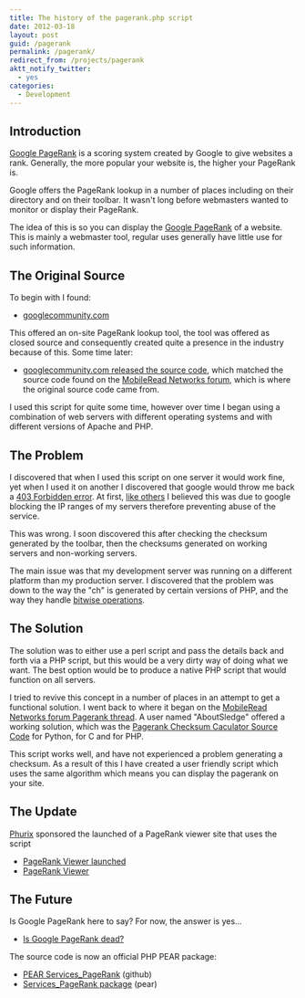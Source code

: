```yaml
---
title: The history of the pagerank.php script
date: 2012-03-18
layout: post
guid: /pagerank
permalink: /pagerank/
redirect_from: /projects/pagerank
aktt_notify_twitter:
  - yes
categories:
  - Development
---
```


## Introduction

[Google PageRank](http://www.google.com/technology/) is a scoring system created by Google to give websites a rank. 
Generally, the more popular your website is, the higher your PageRank is.

Google offers the PageRank lookup in a number of places including on their directory and on their toolbar. 
It wasn't long before webmasters wanted to monitor or display their PageRank.

The idea of this is so you can display the [Google PageRank](http://en.wikipedia.org/wiki/PageRank) of a website. 
This is mainly a webmaster tool, regular uses generally have little use for such information.

## The Original Source

To begin with I found: 
* [googlecommunity.com](http://web.archive.org/web/20040816015201/http://www.googlecommunity.com/scripts/google-pagerank.php)

This offered an on-site PageRank lookup tool, the tool was offered as closed source and consequently created quite a 
presence in the industry because of this. Some time later:

* [googlecommunity.com released the source code](http://web.archive.org/web/*/www.googlecommunity.com/scripts/pagerank-source.phps),
 which matched the source code found on the [MobileRead Networks forum](http://www.mobileread.com/forums/showthread.php?t=1670),
  which is where the original source code came from.

I used this script for quite some time, however over time I began using a combination of web servers with different 
operating systems and with different versions of Apache and PHP.

## The Problem

I discovered that when I used this script on one server it would work fine, yet when I used it on another I discovered 
that google would throw me back a [403 Forbidden error](http://www.googlecommunity.com/viewtopic.php?p=109189). At 
first, [like others](http://forums.site5.com/showthread.php?t=3206) I believed this was due to google blocking the IP 
ranges of my servers therefore preventing abuse of the service.

This was wrong. I soon discovered this after checking the checksum generated by the toolbar, then the checksums 
generated on working servers and non-working servers.

The main issue was that my development server was running on a different platform than my production server. I 
discovered that the problem was down to the way the "ch" is generated by certain versions of PHP, and the way they 
handle [bitwise operations](http://www.googlecommunity.com/post-48063.html).

## The Solution

The solution was to either use a perl script and pass the details back and forth via a PHP script, but this would be a 
very dirty way of doing what we want. The best option would be to produce a native PHP script that would function on all
 servers.

I tried to revive this concept in a number of places in an attempt to get a functional solution. I went back to where it
 began on the [MobileRead Networks forum Pagerank thread](http://www.mobileread.com/forums/showthread.php?t=1670&page=19&pp=15).
  A user named "AboutSledge" offered a working solution, which was the [Pagerank Checksum Caculator Source Code](http://web.archive.org/web/20070718095023/http://pagerank.gamesaga.net/)
   for Python, for C and for PHP.

This script works well, and have not experienced a problem generating a checksum. As a result of this I have created a 
user friendly script which uses the same algorithm which means you can display the pagerank on your site.

## The Update

[Phurix](http://www.phurix.co.uk/) sponsored the launched of a PageRank viewer site that uses the script

 * [PageRank Viewer launched](/pagerank-viewer-launch)
 * [PageRank Viewer](http://deaduseful.com/pagerank/)

## The Future

Is Google PageRank here to say? For now, the answer is yes...

* [Is Google PageRank dead?](/is-google-pagerank-dead)

The source code is now an official PHP PEAR package:

 * [PEAR Services_PageRank](https://github.com/pear/Services_PageRank) (github)
 * [Services_PageRank package](http://pear.php.net/package/Services_PageRank) (pear)
